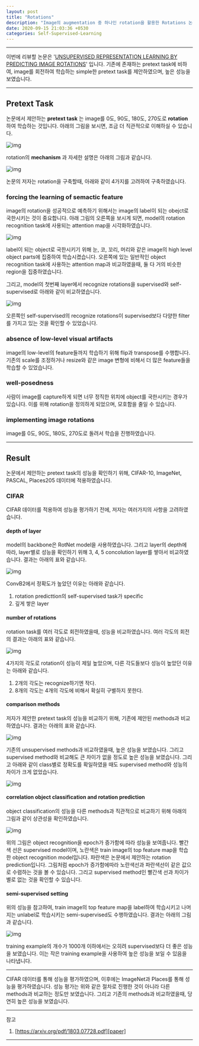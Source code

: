 ```yaml
---
layout: post
title: "Rotations"
description: "Image의 augmentation 중 하나인 rotation을 활용한 Rotations 논문 리뷰"
date: 2020-09-15 21:03:36 +0530
categories: Self-Supervised-Learning
---
```

---

이번에 리뷰할 논문은 '[UNSUPERVISED REPRESENTATION LEARNING BY PREDICTING IMAGE ROTATIONS][paper]' 입니다. 기존에 존재하는 pretext task에 비하여, image를 회전하여 학습하는 simple한 pretext task를 제안하였으며, 높은 성능을 보였습니다.

---

## Pretext Task

논문에서 제안하는 **pretext task** 는 image를 0도, 90도, 180도, 270도로 **rotation** 하여 학습하는 것입니다. 아래의 그림을 보시면, 조금 더 직관적으로 이해하실 수 있습니다.

![img](https://i.imgur.com/pnwXOZG.png)

rotation의 **mechanism** 과 자세한 설명은 아래의 그림과 같습니다.

![img](https://i.imgur.com/zLFK0qa.png)

논문의 저자는 rotation을 구축할때, 아래와 같이 4가지를 고려하여 구축하였습니다.

### forcing the learning of semactic feature

image의 rotation을 성공적으로 예측하기 위해서는 image의 label이 되는 obejct로 국한시키는 것이 중요합니다. 아래 그림의 오른쪽을 보시게 되면, model의 rotation recognition task에 사용되는 attention map을 시각화하였습니다.

![img](https://i.imgur.com/6jkRdLp.png)

label이 되는 object로 국한시키기 위해 눈, 코, 꼬리, 머리와 같은 image의 high level object parts에 집중하여 학습시켰습니다. 오른쪽에 있는 일반적인 object recognition task에 사용하는 attention map과 비교하였을때, 둘 다 거의 비슷한 region을 집중하였습니다.

그리고, model의 첫번째 layer에서 recognize rotations을 supervised와 self-supervised로 아래와 같이 비교하였습니다.

![img](https://i.imgur.com/16G19TF.png)

오른쪽인 self-supervised의 recognize rotations이 supervised보다 다양한 filter를 가지고 있는 것을 확인할 수 있었습니다.

### absence of low-level visual artifacts

image의 low-level의 feature들까지 학습하기 위해 flip과 transpose를 수행합니다. 기존의 scale를 조정하거나 resize와 같은 image 변형에 비해서 더 많은 feature들을 학습할 수 있었습니다.

### well-posedness

사람이 image를 capture하게 되면 너무 정직한 위치에 object를 국한시키는 경우가 있습니다. 이를 위해 rotation을 정의하게 되었으며, 모호함을 줄일 수 있습니다.

### implementing image rotations

image를 0도, 90도, 180도, 270도로 돌려서 학습을 진행하였습니다.

---

## Result

논문에서 제안하는 pretext task의 성능을 확인하기 위해, CIFAR-10, ImageNet, PASCAL, Places205 데이터에 적용하였습니다.

### CIFAR

CIFAR 데이터를 적용하여 성능을 평가하기 전에, 저자는 여러가지의 사항을 고려하였습니다.

####  depth of layer

model의 backbone은 RotNet model을 사용하였습니다. 그리고 layer의 depth에 따라, layer별로 성능을 확인하기 위해 3, 4, 5 concolution layer를 쌓아서 비교하였습니다. 결과는 아래의 표와 같습니다.

![img](https://i.imgur.com/Pn897nw.png)

ConvB2에서 정확도가 높았던 이유는 아래와 같습니다.
1. rotation predicttion의 self-supervised task가 specific
1. 깊게 쌓은 layer

#### number of rotations

rotation task를 여러 각도로 회전하였을때, 성능을 비교하였습니다. 여러 각도의 회전의 결과는 아래의 표와 같습니다.

![img](https://i.imgur.com/iZ3tJpj.png)

4가지의 각도로 rotation이 성능이 제일 높았으며, 다른 각도들보다 성능이 높았던 이유는 아래와 같습니다.
1. 2개의 각도는 recognize하기엔 작다.
1. 8개의 각도는 4개의 각도에 비해서 확실히 구별하지 못한다.

#### comparison methods

저자가 제안한 pretext task의 성능을 비교하기 위해, 기존에 제안된 methods과 비교하였습니다. 결과는 아래의 표와 같습니다.

![img](https://i.imgur.com/13TTC1C.png)

기존의 unsupervised methods과 비교하였을때, 높은 성능을 보였습니다. 그리고 supervised method와 비교해도 큰 차이가 없을 정도로 높은 성능을 보였습니다. 그리고 아래와 같이 class별로 정확도를 확일하였을 때도 supervised method와 성능의 차이가 크게 없었습니다.

![img](https://i.imgur.com/eT9OTTr.png)

#### correlation object classification and rotation prediction

object classification의 성능을 다른 methods과 직관적으로 비교하기 위해 아래의 그림과 같이 상관성을 확인하였습니다.

![img](https://i.imgur.com/rK1wZxB.png)

위의 그림은 object recognition을 epoch가 증가함에 따라 성능을 보여줍니다. 빨간색 선은 supervised model이며, 노란색은 train image의 top feature map을 학습한 object recognition model입니다. 파란색은 논문에서 제안하는 rotation prediction입니다. 그림처럼 epoch가 증가함에따라 노란색선과 파란색선이 같은 값으로 수렴하는 것을 볼 수 있습니다. 그리고 supervised method인 빨간색 선과 차이가 별로 없는 것을 확인할 수 있습니다.

#### semi-supervised setting

위의 성능을 참고하여, train image의 top feature map을 label하여 학습시키고 나머지는 unlabel로 학습시키는 semi-supervised도 수행하였습니다. 결과는 아래의 그림과 같습니다.

![img](https://i.imgur.com/rryUdfB.png)

training example의 개수가 1000개 이하에서는 오히려 supervised보다 더 좋은 성능을 보였습니다. 이는 작은 training example을 사용하여 높은 성능을 보일 수 있음을 나타냅니다.

---

CIFAR 데이터를 통해 성능을 평가하였으며, 이후에는 ImageNet과 Places를 통해 성능을 평가하였습니다. 성능 평가는 위와 같은 절차로 진행한 것이 아니라 다른 methods과 비교하는 정도만 보였습니다. 그리고 기존의 methods과 비교하였을때, 당연히 높은 성능을 보였습니다.

---

참고
1. [https://arxiv.org/pdf/1803.07728.pdf][paper]

---

[paper]: https://arxiv.org/pdf/1803.07728.pdf
